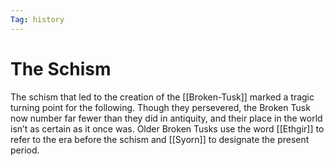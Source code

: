 ```yaml
---
Tag: history
---
```

# The Schism
The schism that led to the creation of the [[Broken-Tusk]] marked a tragic turning point for  the following. Though they persevered, the Broken Tusk now number far fewer than they did in antiquity,  and their place in the world isn’t as certain as it once was. Older Broken Tusks use the word [[Ethgir]] to refer to the era before the schism and [[Syorn]] to designate the present period.